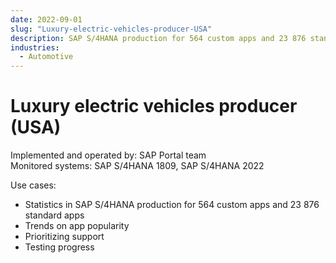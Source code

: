 ```yaml
---
date: 2022-09-01
slug: "Luxury-electric-vehicles-producer-USA"
description: SAP S/4HANA production for 564 custom apps and 23 876 standard apps 
industries:
  - Automotive
---
```

# Luxury electric vehicles producer (USA)

Implemented and operated by: SAP Portal team<br>
Monitored systems: SAP S/4HANA 1809, SAP S/4HANA 2022

<!-- more -->

Use cases:

- Statistics in SAP S/4HANA production for 564 custom apps and 23 876 standard apps 
- Trends on app popularity
- Prioritizing support
- Testing progress


